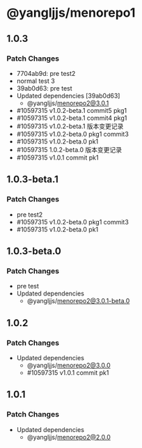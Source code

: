# @yangljjs/menorepo1

## 1.0.3

### Patch Changes

- 7704ab9d: pre test2
- normal test 3
- 39ab0d63: pre test
- Updated dependencies [39ab0d63]
  - @yangljjs/menorepo2@3.0.1
- #10597315  v1.0.2-beta.1 commit5 pkg1
- #10597315  v1.0.2-beta.1 commit4 pkg1
- #10597315 v1.0.2-beta.1 版本变更记录
- #10597315  v1.0.2-beta.0 pkg1 commit3
- #10597315  v1.0.2-beta.0 pk1
- #10597315 1.0.2-beta.0 版本变更记录
- #10597315  v1.0.1 commit  pk1


## 1.0.3-beta.1

### Patch Changes

- pre test2
- #10597315 v1.0.2-beta.0 pkg1 commit3
- #10597315 v1.0.2-beta.0 pk1

## 1.0.3-beta.0

### Patch Changes

- pre test
- Updated dependencies
  - @yangljjs/menorepo2@3.0.1-beta.0

## 1.0.2

### Patch Changes

- Updated dependencies
  - @yangljjs/menorepo2@3.0.0
  - #10597315 v1.0.1 commit pk1

## 1.0.1

### Patch Changes

- Updated dependencies
  - @yangljjs/menorepo2@2.0.0
